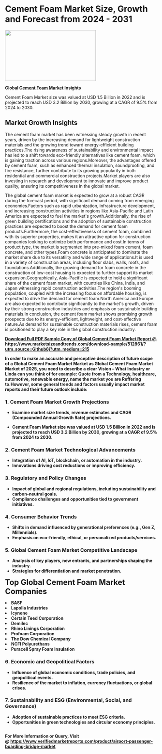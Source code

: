 <H1>Cement Foam Market Size, Growth and Forecast from 2024 - 2031</H1><img class="aligncenter size-medium wp-image-584254" src="https://thirdeyenews.in/wp-content/uploads/2024/09/Global-Market-Research-300x168.jpeg" alt="" width="300" height="168" /><p><strong>Global&nbsp;<a href="https://www.marketsizeandtrends.com/download-sample/512861/?utm_source=Github8j?utm_medium=215">Cement Foam Market</a> Insights</strong></p><p>Cement Foam Market size was valued at USD 1.5 Billion in 2022 and is projected to reach USD 3.2 Billion by 2030, growing at a CAGR of 9.5% from 2024 to 2030.</p><p><h2>Market Growth Insights</h2> <p>The cement foam market has been witnessing steady growth in recent years, driven by the increasing demand for lightweight construction materials and the growing trend toward energy-efficient building practices.The rising awareness of sustainability and environmental impact has led to a shift towards eco-friendly alternatives like cement foam, which is gaining traction across various regions.Moreover, the advantages offered by cement foam, such as enhanced thermal insulation, soundproofing, and fire resistance, further contribute to its growing popularity in both residential and commercial construction projects.Market players are also investing in research and development to innovate and improve product quality, ensuring its competitiveness in the global market.</p> <p><strong><a href="#"></a></strong></p> <p>The global cement foam market is expected to grow at a robust CAGR during the forecast period, with significant demand coming from emerging economies.Factors such as rapid urbanization, infrastructure development, and increasing construction activities in regions like Asia-Pacific and Latin America are expected to fuel the market's growth.Additionally, the rise of green building certifications and the adoption of sustainable construction practices are expected to boost the demand for cement foam products.Furthermore, the cost-effectiveness of cement foam, combined with its superior properties, makes it an attractive option for construction companies looking to optimize both performance and cost.In terms of product type, the market is segmented into pre-mixed foam cement, foam concrete, and other types.Foam concrete is anticipated to dominate the market share due to its versatility and wide range of applications.It is used in a variety of construction areas, including floor slabs, walls, roofs, and foundations.Additionally, the growing demand for foam concrete in the construction of low-cost housing is expected to further support its market expansion.Geographically, Asia-Pacific is expected to hold a significant share of the cement foam market, with countries like China, India, and Japan witnessing rapid construction activities.The region's booming population, coupled with the increasing focus on affordable housing, is expected to drive the demand for cement foam.North America and Europe are also expected to contribute significantly to the market's growth, driven by their strong construction industries and emphasis on sustainable building materials.In conclusion, the cement foam market shows promising growth prospects due to its energy-efficient, lightweight, and cost-effective nature.As demand for sustainable construction materials rises, cement foam is positioned to play a key role in the global construction industry.<p><strong><a href="#"></p><p><span class=""><strong>Download Full PDF Sample Copy of Global Cement Foam Market Report</strong> @ <a href="https://www.marketsizeandtrends.com/download-sample/512861/?utm_source=Github8j?utm_medium=215" target="_blank">https://www.marketsizeandtrends.com/download-sample/512861/?utm_source=Github8j?utm_medium=215</a></span></p><p>In order to make an accurate and perceptive description of future scope of a Global&nbsp;Cement Foam Market Market as Global&nbsp;Cement Foam Market Market of 2025, you need to describe a clear Vision &ndash; What Industry or Linda can you think of for example: Quote from a Technology, healthcare, automotive, renewable energy, name the market you are Reffering to.However, some general trends and factors usually impact market reports and their future outlook include:</p><h3>1.&nbsp;<strong>Cement Foam Market Growth Projections</strong></h3><ul><li>Examine market size trends, revenue estimates and CAGR (Compounded Annual Growth Rate) projections.</li><li><p>Cement Foam Market size was valued at USD 1.5 Billion in 2022 and is projected to reach USD 3.2 Billion by 2030, growing at a CAGR of 9.5% from 2024 to 2030.</p></li></ul><h3>2.&nbsp;<strong>Cement Foam Market Technological Advancements</strong></h3><ul><li>Integration of AI, IoT, blockchain, or automation in the industry.</li><li>Innovations driving cost reductions or improving efficiency.</li></ul><h3>3.&nbsp;<strong>Regulatory and Policy Changes</strong></h3><ul><li>Impact of global and regional regulations, including sustainability and carbon-neutral goals.</li><li>Compliance challenges and opportunities tied to government initiatives.</li></ul><h3>4.&nbsp;<strong>Consumer Behavior Trends</strong></h3><ul><li>Shifts in demand influenced by generational preferences (e.g., Gen Z, Millennials).</li><li>Emphasis on eco-friendly, ethical, or personalized products/services.</li></ul><h3>5.&nbsp;<strong>Global Cement Foam Market Competitive Landscape</strong></h3><ul><li>Analysis of key players, new entrants, and partnerships shaping the industry.</li><li>Strategies for differentiation and market penetration.</li></ul><p data-pm-slice="1 1 []"><span style="color: inherit; font-family: inherit; font-size: 25px;">Top Global Cement Foam Market Companies</span></p><div class="" data-test-id=""><p><li>BASF</li><li> Lapolla Industries</li><li> Icynene</li><li> Certain Teed Corporation</li><li> Demilec</li><li> Rhino Linings Corporation</li><li> Profoam Corporation</li><li> The Dow Chemical Company</li><li> NCFI Polyurethans</li><li> Puracell Spray Foam Insulation</li></p></div><h3>6.&nbsp;<strong>Economic and Geopolitical Factors</strong></h3><ul><li>Influence of global economic conditions, trade policies, and geopolitical events.</li><li>Resilience of the market to inflation, currency fluctuations, or global crises.</li></ul><h3>7.&nbsp;<strong>Sustainability and ESG (Environmental, Social, and Governance)</strong></h3><ul><li>Adoption of sustainable practices to meet ESG criteria.</li><li>Opportunities in green technologies and circular economy principles.</li></ul><h2><strong style="font-size: 14px;">For More Information or Query, Visit @&nbsp;</strong><a style="background-color: #ffffff; font-size: 14px;" href="https://www.marketsizeandtrends.com/report/cement-foam-market/" target="_blank">https://www.verifiedmarketreports.com/product/airport-passenger-boarding-bridge-market</a></h2>